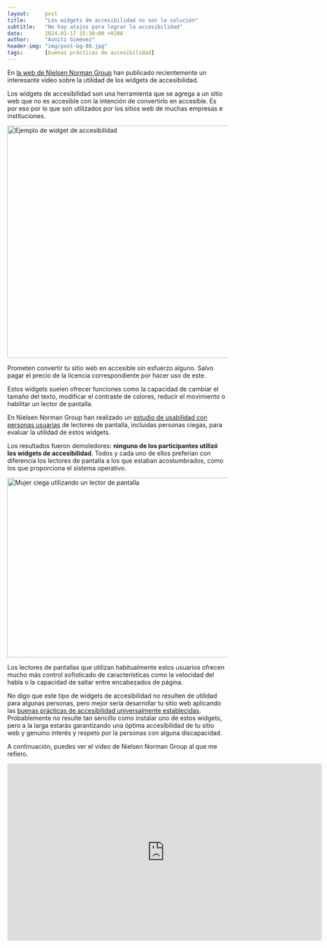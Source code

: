 ```yaml
---
layout:     post
title:      "Los widgets de accesibilidad no son la solución"
subtitle:   "No hay atajos para lograr la accesibilidad"
date:       2024-01-17 15:30:00 +0200
author:     "Aunitz Giménez"
header-img: "img/post-bg-88.jpg"
tags:       [buenas prácticas de accesibilidad]
---
```


<p>En <a href="https://www.nngroup.com/" target="_blank" rel="noopener noreferrer">la web de Nielsen Norman Group</a> han publicado recientemente un interesante vídeo sobre la utilidad de los widgets de accesibilidad.</p>

<p>Los widgets de accesibilidad son una herramienta que se agrega a un sitio web que no es accesible con la intención de convertirlo en accesible. Es por eso por lo que son utilizados por los sitios web de muchas empresas e instituciones.</p>

<p><img src="{{ site.baseurl }}/img/los-widgets-de-accesibilidad-no-son-la-solucion-01.png" loading="lazy" alt="Ejemplo de widget de accesibilidad" width="720" height="532"></p>

<p>Prometen convertir tu sitio web en accesible sin esfuerzo alguno. Salvo pagar el precio de la licencia correspondiente por hacer uso de este.</p>

<p>Estos widgets suelen ofrecer funciones como la capacidad de cambiar el tamaño del texto, modificar el contraste de colores, reducir el movimiento o habilitar un lector de pantalla.</p>

<p>En Nielsen Norman Group han realizado un <a href="{{ site.baseurl }}{% post_url 2023-05-04-que-es-un-test-de-usabilidad-con-personas-usuarias %}">estudio de usabilidad con personas usuarias</a> de lectores de pantalla, incluidas personas ciegas, para evaluar la utilidad de estos widgets.</p>

<p>Los resultados fueron demoledores: <strong>ninguno de los participantes utilizó los widgets de accesibilidad</strong>. Todos y cada uno de ellos preferían con diferencia los lectores de pantalla a los que estaban acostumbrados, como los que proporciona el sistema operativo.</p>

<p><img src="{{ site.baseurl }}/img/los-widgets-de-accesibilidad-no-son-la-solucion-02.jpg" loading="lazy" alt="Mujer ciega utilizando un lector de pantalla" width="720" height="411"></p>

<p>Los lectores de pantallas que utilizan habitualmente estos usuarios ofrecen mucho más control sofisticado de características como la velocidad del habla o la capacidad de saltar entre encabezados de página.</p>

<p>No digo que este tipo de widgets de accesibilidad no resulten de utilidad para algunas personas, pero mejor sería desarrollar tu sitio web aplicando las <a href="{{ site.baseurl }}{% post_url 2019-02-22-accesibilidad-web-al-alcance-de-todos %}">buenas prácticas de accesibilidad universalmente establecidas</a>. Probablemente no resulte tan sencillo como instalar uno de estos widgets, pero a la larga estarás garantizando una óptima accesibilidad de tu sitio web y genuino interés y respeto por la personas con alguna discapacidad.</p>

<p>A continuación, puedes ver el vídeo de Nielsen Norman Group al que me refiero.</p>

<div class="embed-responsive embed-responsive-16by9">
    <iframe loading="lazy" width="720" height="405" title="Cómo deshacer un commit en Git" class="embed-responsive-item" src="https://www.youtube-nocookie.com/embed/3gFKo3VHEOYvBGTG?rel=0&amp;showinfo=0" frameborder="0" allowfullscreen></iframe>
</div>
